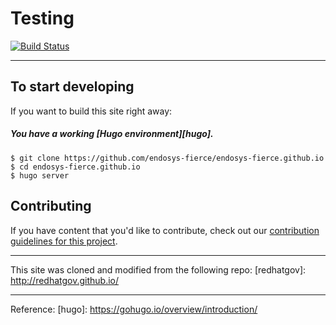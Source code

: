 # Testing

[![Build Status](https://travis-ci.org/endosys-fierce/endosys-fierce.github.io.svg?branch=docs)](https://travis-ci.org/endosys-fierce/endosys-fierce.github.io)


----

## To start developing

If you want to build this site right away:

##### You have a working [Hugo environment][hugo].

    $ git clone https://github.com/endosys-fierce/endosys-fierce.github.io
    $ cd endosys-fierce.github.io
    $ hugo server

## Contributing

If you have content that you'd like to contribute, check out our
[contribution guidelines for this project](CONTRIBUTING.md).

---

This site was cloned and modified from the following repo:
[redhatgov]: http://redhatgov.github.io/

---

Reference:
[hugo]: https://gohugo.io/overview/introduction/
